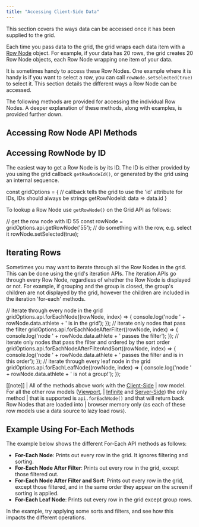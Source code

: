 ```yaml
---
title: "Accessing Client-Side Data"
---
```


This section covers the ways data can be accessed once it has been supplied to the grid.

Each time you pass data to the grid, the grid wraps each data item with a [Row Node](/row-object/) object. For example, if your data has 20 rows, the grid creates 20 Row Node objects, each Row Node wrapping one item of your data.

It is sometimes handy to access these Row Nodes. One example where it is handy is if you want to select a row, you can call `rowNode.setSelected(true)` to select it. This section details the different ways a Row Node can be accessed.

The following methods are provided for accessing the individual Row Nodes. A deeper explanation of these methods, along with examples, is provided further down.

## Accessing Row Node API Methods

<api-documentation source='grid-api/api.json' section="rowNodes"></api-documentation>

## Accessing RowNode by ID

The easiest way to get a Row Node is by its ID. The ID is either provided by you using the grid callback `getRowNodeId()`, or generated by the grid using an internal sequence.


<snippet>
const gridOptions = {
    // callback tells the grid to use the 'id' attribute for IDs, IDs should always be strings
    getRowNodeId: data => data.id
}
</snippet>

To lookup a Row Node use `getRowNode()` on the Grid API as follows:

<snippet>
// get the row node with ID 55
const rowNode = gridOptions.api.getRowNode('55');
// do something with the row, e.g. select it
rowNode.setSelected(true);
</snippet>

## Iterating Rows


Sometimes you may want to iterate through all the Row Nodes in the grid. This can be done using the grid's iteration APIs. The iteration APIs go through every Row Node, regardless of whether the Row Node is displayed or not. For example, if grouping and the group is closed, the group's children are not displayed by the grid, however the children are included in the iteration 'for-each' methods.

<snippet>
// iterate through every node in the grid
gridOptions.api.forEachNode((rowNode, index) => {
    console.log('node ' + rowNode.data.athlete + ' is in the grid');
});
// iterate only nodes that pass the filter
gridOptions.api.forEachNodeAfterFilter((rowNode, index) => {
    console.log('node ' + rowNode.data.athlete + ' passes the filter');
});
// iterate only nodes that pass the filter and ordered by the sort order
gridOptions.api.forEachNodeAfterFilterAndSort((rowNode, index) => {
    console.log('node ' + rowNode.data.athlete + ' passes the filter and is in this order');
});
// iterate through every leaf node in the grid
gridOptions.api.forEachLeafNode((rowNode, index) => {
    console.log('node ' + rowNode.data.athlete + ' is not a group!');
});
</snippet>

[[note]]
| All of the methods above work with the [Client-Side](/client-side-model/)
| row model. For all the other row models ([Viewport](/viewport/),
| [Infinite](/infinite-scrolling/) and [Server-Side](/server-side-model/)) the only method
| that is supported is `api.forEachNode()` and that will return back Row Nodes that are loaded into
| browser memory only (as each of these row models use a data source to lazy load rows).

## Example Using For-Each Methods

The example below shows the different For-Each API methods as follows:

- **For-Each Node**: Prints out every row in the grid. It ignores filtering and sorting.
- **For-Each Node After Filter**: Prints out every row in the grid, except those filtered out.
- **For-Each Node After Filter and Sort**: Prints out every row in the grid, except those filtered,
    and in the same order they appear on the screen if sorting is applied.
- **For-Each Leaf Node**: Prints out every row in the grid except group rows.


In the example, try applying some sorts and filters, and see how this impacts the different operations.

<grid-example title='Using For-Each' name='using-for-each' type='generated' options='{ "enterprise": true, "exampleHeight": 590, "modules": ["clientside",  "rowgrouping"]}'></grid-example>

